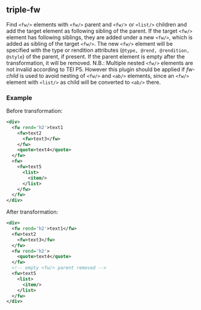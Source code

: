## triple-fw
Find `<fw/>` elements with `<fw/>` parent and `<fw/`> or `<list/>` children and add the target element as following sibling of the parent.
If the target `<fw/>` element has following siblings, they are added under a new `<fw/>`, which is added as sibling of the target `<fw/>`.
The new `<fw/>` element will be specified with the type or rendition attributes (`@type, @rend, @rendition, @style`) of the parent, if present.
If the parent element is empty after the transformation, it will be removed.
N.B.: Multiple nested `<fw/>` elements are not invalid according to TEI P5. However this plugin should be applied if *fw-child* is used to avoid nesting of `<fw/>` and `<ab/>` elements, since an `<fw/>` element with `<list/>` as child will be converted to `<ab/>` there.

### Example
Before transformation:
```xml
<div>
  <fw rend='h2'>text1
    <fw>text2
      <fw>text3</fw>
    </fw>
    <quote>text4</quote>
  </fw>
  <fw>
    <fw>text5
      <list>
        <item/>
      </list>
    </fw>
  </fw>
</div>
```

After transformation:
```xml
<div>
  <fw rend='h2'>text1</fw>
  <fw>text2
    <fw>text3</fw>
  </fw>
  <fw rend='h2'>
    <quote>text4</quote>
  </fw>
  <!-- empty <fw/> parent removed -->
  <fw>text5
    <list>
      <item/>
    </list>
  </fw>
</div>
```
